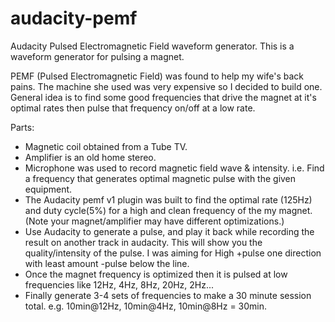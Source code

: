 # audacity-pemf
Audacity Pulsed Electromagnetic Field waveform generator.  This is a waveform generator for pulsing a magnet.


PEMF (Pulsed Electromagnetic Field) was found to help my wife's back pains.  The machine she used was very expensive so I decided to build one.  General idea is to find some good frequencies that drive the magnet at it's optimal rates then pulse that frequency on/off at a low rate.

Parts:
 - Magnetic coil obtained from a Tube TV.
 - Amplifier is an old home stereo.
 - Microphone was used to record magnetic field wave & intensity. i.e. Find a frequency that generates optimal magnetic pulse with the given equipment.
 - The Audacity pemf v1 plugin was built to find the optimal rate (125Hz) and duty cycle(5%) for a high and clean frequency of the my magnet.  (Note your magnet/amplifier may have different optimizations.)
 - Use Audacity to generate a pulse, and play it back while recording the result on another track in audacity.  This will show you the quality/intensity of the pulse.  I was aiming for High +pulse one direction with least amount -pulse below the line.
 - Once the magnet frequency is optimized then it is pulsed at low frequencies like 12Hz, 4Hz, 8Hz, 20Hz, 2Hz...
 - Finally generate 3-4 sets of frequencies to make a 30 minute session total. e.g. 10min@12Hz, 10min@4Hz, 10min@8Hz = 30min.
